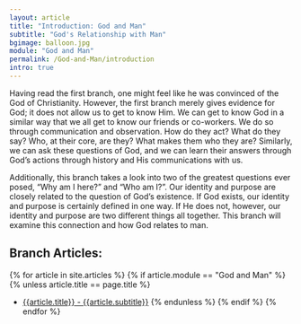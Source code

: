 ```yaml
---
layout: article
title: "Introduction: God and Man"
subtitle: "God's Relationship with Man"
bgimage: balloon.jpg
module: "God and Man"
permalink: /God-and-Man/introduction
intro: true
---
```


Having read the first branch, one might feel like he was convinced of the God of Christianity. However, the first branch merely gives evidence for God; it does not allow us to get to know Him. We can get to know God in a similar way that we all get to know our friends or co-workers. We do so through communication and observation. How do they act? What do they say? Who, at their core, are they? What makes them who they are? Similarly, we can ask these questions of God, and we can learn their answers through God’s actions through history and His communications with us.
 
Additionally, this branch takes a look into two of the greatest questions ever posed, “Why am I here?” and “Who am I?”. Our identity and purpose are closely related to the question of God’s existence. If God exists, our identity and purpose is certainly defined in one way. If He does not, however, our identity and purpose are two different things all together. This branch will examine this connection and how God relates to man.
 
## Branch Articles:
{% for article in site.articles %}
{% if article.module == "God and Man" %}
{% unless article.title == page.title %}
- [{{article.title}} - {{article.subtitle}}]({{article.permalink}})
{% endunless %}
{% endif %}
{% endfor %}